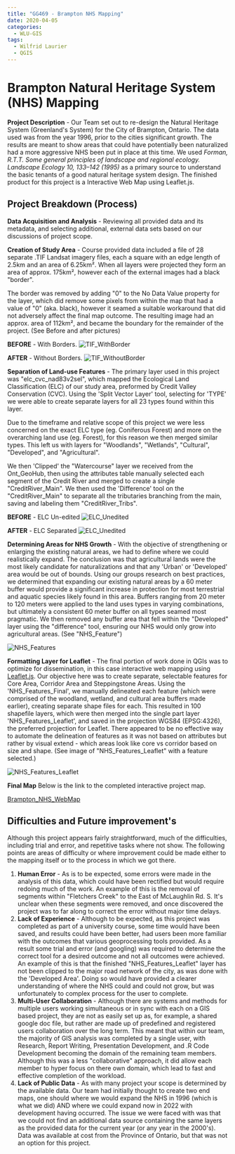 ```yaml
---
title: "GG469 - Brampton NHS Mapping"
date: 2020-04-05
categories:
  - WLU-GIS
tags:
  - Wilfrid Laurier
  - QGIS
---
```


# Brampton Natural Heritage System (NHS) Mapping

**Project Description** - Our Team set out to re-design the Natural Heritage System (Greenland's System) for the City of Brampton, Ontario. The data used was from the year 1996, prior to the cities significant growth. The results are meant to show areas that could have potentially been naturalized had a more aggressive NHS been put in place at this time. We used *Forman, R.T.T. Some general principles of landscape and regional ecology. Landscape Ecology 10, 133–142 (1995)* as a primary source to understand the basic tenants of a good natural heritage system design. The finished product for this project is a Interactive Web Map using Leaflet.js. 

## Project Breakdown (Process)

**Data Acquisition and Analysis** - Reviewing all provided data and its metadata, and selecting additional, external data sets based on our discussions of project scope. 

**Creation of Study Area** - Course provided data included a file of 28 separate .TIF Landsat imagery files, each a square with an edge length of 2.5km and an area of 6.25km². When all layers were projected they form an area of approx. 175km², however each of the external images had a black "border". 

The border was removed by adding "0" to the No Data Value property for the layer, which did remove some pixels from within the map that had a value of "0" (aka. black), however it seamed a suitable workaround that did not adversely affect the final map outcome. The resulting image had an approx. area of 112km², and became the boundary for the remainder of the project. (See Before and after pictures)

**BEFORE** - With Borders.
![TIF_WithBorder](/assets/images/gg469/TIF_WithBorder2.jpg)

**AFTER** - Without Borders.
![TIF_WithoutBorder](/assets/images/gg469/TIF_WithoutBorder2.jpg)

**Separation of Land-use Features** - The primary layer used in this project was "elc_cvc_nad83v2sel", which mapped the Ecological Land Classification (ELC) of our study area, preformed by Credit Valley Conservation (CVC). Using the 'Split Vector Layer' tool, selecting for 'TYPE' we were able to create separate layers for all 23 types found within this layer. 

Due to the timeframe and relative scope of this project we were less concerned on the exact ELC type (eg. Coniferous Forest) and more on the overarching land use (eg. Forest), for this reason we then merged similar types. This left us with layers for "Woodlands", "Wetlands", "Cultural", "Developed", and "Agricultural". 

We then 'Clipped' the "Watercourse" layer we received from the Ont_GeoHub, then using the attributes table manually selected each segment of the Credit River and merged to create a single "CreditRiver_Main". We then used the 'Difference' tool on the "CreditRiver_Main" to separate all the tributaries branching from the main, saving and labeling them "CreditRiver_Tribs".

**BEFORE** - ELC Un-edited
![ELC_Unedited](/assets/images/gg469/ELC_Type_Unedited.jpg "ELC Type Unedited")

**AFTER** - ELC Separated
![ELC_Unedited](/assets/images/gg469/ELC_Type_Seperated.jpg "ELC Type Separated")

**Determining Areas for NHS Growth** - With the objective of strengthening or enlarging the existing natural areas, we had to define where we could realistically expand. The conclusion was that agricultural lands were the most likely candidate for naturalizations and that any 'Urban' or 'Developed' area would be out of bounds. Using our groups research on best practices, we determined that expanding our existing natural areas by a 60 meter buffer would provide a significant increase in protection for most terrestrial and aquatic species likely found in this area. Buffers ranging from 20 meter to 120 meters were applied to the land uses types in varying combinations, but ultimately a consistent 60 meter buffer on all types seamed most pragmatic. We then removed any buffer area that fell within the "Developed" layer using the "difference" tool, ensuring our NHS would only grow into agricultural areas. (See "NHS_Feature")

![NHS_Features](/assets/images/gg469/NHS_Features.jpg)

**Formatting Layer for Leaflet** - The final portion of work done in QGIs was to optimize for dissemination, in this case interactive web mapping using [Leaflet.js](https://leafletjs.com/SlavaUkraini/). Our objective here was to create separate, selectable features for Core Area, Corridor Area and Steppingstone Areas. Using the 'NHS_Features_Final', we manually delineated each feature (which were comprised of the woodland, wetland, and cultural area buffers made earlier), creating separate shape files for each. This resulted in 100 shapefile layers, which were then merged into the single part layer 'NHS_Features_Leaflet', and saved in the projection WGS84 (EPSG:4326), the preferred projection for Leaflet. There appeared to be no effective way to automate the delineation of features as it was not based on attributes but rather by visual extend - which areas look like core vs corridor based on size and shape. (See image of "NHS_Features_Leaflet" with a feature selected.)

![NHS_Features_Leaflet](/assets/images/gg469/NHS_Features_Leaflet_Select.jpg)

**Final Map**
Below is the link to the completed interactive project map.

[Brampton_NHS_WebMap]()

## Difficulties and Future improvement's
Although this project appears fairly straightforward, much of the difficulties, including trial and error, and repetitive tasks where not show. The following points are areas of difficulty or where improvement could be made either to the mapping itself or to the process in which we got there.
1. **Human Error** - As is to be expected, some errors were made in the analysis of this data, which could have been rectified but would require redoing much of the work. An example of this is the removal of segments within "Fletchers Creek" to the East of McLaughlin Rd. S. It's unclear when these segments were removed, and once discovered the project was to far along to correct the error without major time delays.
2. **Lack of Experience** - Although to be expected, as this project was completed as part of a university course, some time would have been saved, and results could have been better, had users been more familiar with the outcomes that various geoprocessing tools provided. As a result some trial and error (and googling) was required to determine the correct tool for a desired outcome and not all outcomes were achieved. An example of this is that the finished "NHS_Features_Leaflet" layer has not been clipped to the major road network of the city, as was done with the 'Developed Area'. Doing so would have provided a clearer understanding of where the NHS could and could not grow, but was unfortunately to complex process for the user to complete. 
3. **Multi-User Collaboration** - Although there are systems and methods for multiple users working simultaneous or in sync with each on a GIS based project, they are not as easily set up as, for example, a shared google doc file, but rather are made up of predefined and registered users collaboration over the long term. This meant that within our team, the majority of GIS analysis was completed by a single user, with Research, Report Writing, Presentation Development, and .R Code Development becoming the domain of the remaining team members. Although this was a less "collaborative" approach, it did allow each member to hyper focus on there own domain, which lead to fast and effective completion of the workload. 
4. **Lack of Public Data** - As with many project your scope is determined by the available data. Our team had initially thought to create two end maps, one should where we would expand the NHS in 1996 (which is what we did) AND where we could expand now in 2022 with development having occurred. The issue we were faced with was that we could not find an additional data source containing the same layers as the provided data for the current year (or any year in the 2000's). Data was available at cost from the Province of Ontario, but that was not an option for this project.